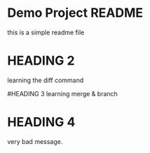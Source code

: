 # Demo Project README

this is a simple readme file

# HEADING 2
learning the diff command


#HEADING 3
learning merge & branch

# HEADING 4 
very bad message.